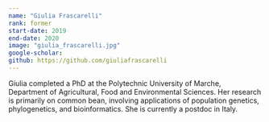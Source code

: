```yaml
---
name: "Giulia Frascarelli"
rank: former
start-date: 2019
end-date: 2020
image: "giulia_frascarelli.jpg"
google-scholar:
github: https://github.com/giuliafrascarelli
---
```


Giulia completed a PhD at the Polytechnic University of Marche, Department of Agricultural, Food and Environmental Sciences. Her research is primarily on common bean, involving applications of population genetics, phylogenetics, and bioinformatics. She is currently a postdoc in Italy.
